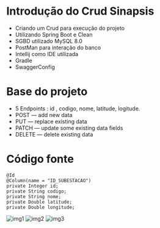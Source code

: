 # Introdução do Crud Sinapsis
- Criando um Crud para execução do projeto
- Utilizando Spring Boot e Clean
- SGBD utilizado MySQL 8.0
- PostMan para interação do banco
- Intellij como IDE utilizada
- Gradle
- SwaggerConfig

# Base do projeto
- 5 Endpoints : id , codigo, nome, latitude, logitude.
- POST — add new data
- PUT — replace existing data
- PATCH — update some existing data fields
- DELETE — delete existing data

# Código fonte 

    @Id
    @Column(name = "ID_SUBESTACAO")
    private Integer id;
    private String codigo;
    private String nome;
    private Double latitude;
    private Double longitude;

![img1](https://user-images.githubusercontent.com/65917790/96030475-6cb6b900-0e32-11eb-83d4-e6060b2c2ca4.jpeg)
![img2](https://user-images.githubusercontent.com/65917790/96030481-6de7e600-0e32-11eb-8fb2-d37229ef8455.jpeg)
![img3](https://user-images.githubusercontent.com/65917790/96030488-6e807c80-0e32-11eb-9a5f-424a6ad35c8b.jpeg)
